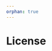 ```yaml
---
orphan: true
---
```


# License

```{include} ../LICENSE

```
                                                                                                                                                                                                                                                                                                                           